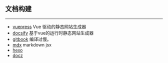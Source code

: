 ## 文档构建
------

* [vuepress](https://vuepress.vuejs.org/zh/) Vue 驱动的静态网站生成器
* [docsify](https://github.com/docsifyjs/docsify) 基于vue的运行时静态网站生成器
* [gitbook](https://www.gitbook.com/) 编译过慢。
* [mdx](https://github.com/mdx-js/mdx) markdown jsx
* [hexo](https://github.com/hexojs/hexo)
* [docz](https://github.com/doczjs/docz)